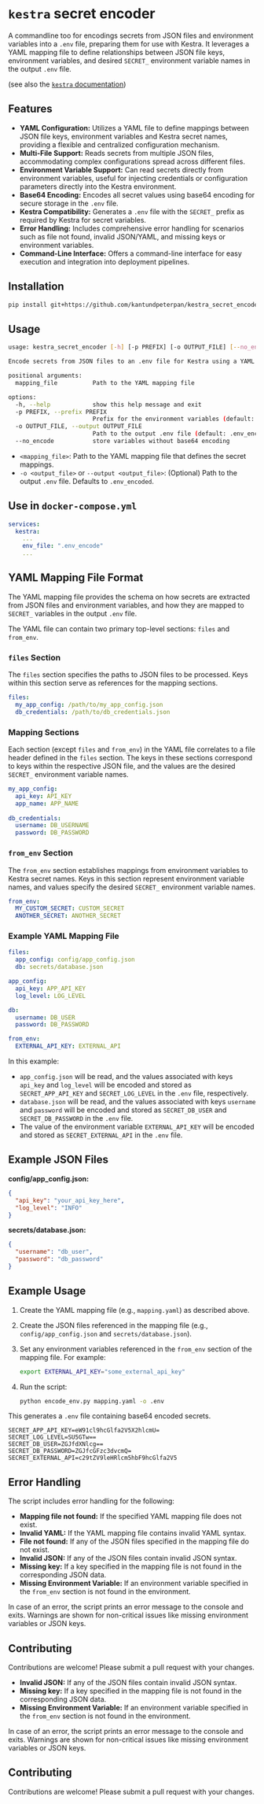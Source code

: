 # `kestra` secret encoder

A commandline too for encodings secrets from JSON files and environment variables into a `.env` file, preparing them for use with Kestra. 
It leverages a YAML mapping file to define relationships between JSON file keys, environment variables, and desired `SECRET_` environment variable names in the output `.env` file. 

(see also the [`kestra` documentation](https://kestra.io/docs/how-to-guides/secrets))

## Features

*   **YAML Configuration:** Utilizes a YAML file to define mappings between JSON file keys, environment variables and Kestra secret names, providing a flexible and centralized configuration mechanism.
*   **Multi-File Support:** Reads secrets from multiple JSON files, accommodating complex configurations spread across different files.
*   **Environment Variable Support:** Can read secrets directly from environment variables, useful for injecting credentials or configuration parameters directly into the Kestra environment.
*   **Base64 Encoding:** Encodes all secret values using base64 encoding for secure storage in the `.env` file.
*   **Kestra Compatibility:** Generates a `.env` file with the `SECRET_` prefix as required by Kestra for secret variables.
*   **Error Handling:** Includes comprehensive error handling for scenarios such as file not found, invalid JSON/YAML, and missing keys or environment variables.
*   **Command-Line Interface:** Offers a command-line interface for easy execution and integration into deployment pipelines.

## Installation

```bash
pip install git+https://github.com/kantundpeterpan/kestra_secret_encoder
```

## Usage

```bash
usage: kestra_secret_encoder [-h] [-p PREFIX] [-o OUTPUT_FILE] [--no_encode] mapping_file

Encode secrets from JSON files to an .env file for Kestra using a YAML mapping.

positional arguments:
  mapping_file          Path to the YAML mapping file

options:
  -h, --help            show this help message and exit
  -p PREFIX, --prefix PREFIX
                        Prefix for the environment variables (default: SECRET_)
  -o OUTPUT_FILE, --output OUTPUT_FILE
                        Path to the output .env file (default: .env_encoded)
  --no_encode           store variables without base64 encoding
```

*   `<mapping_file>`: Path to the YAML mapping file that defines the secret mappings.
*   `-o <output_file>` or `--output <output_file>`: (Optional) Path to the output `.env` file. Defaults to `.env_encoded`.

## Use in `docker-compose.yml`

```yaml
services:
  kestra:
    ...
    env_file: ".env_encode"
    ...
```

## YAML Mapping File Format

The YAML mapping file provides the schema on how secrets are extracted from JSON files and environment variables, and how they are mapped to `SECRET_` variables in the output `.env` file.

The YAML file can contain two primary top-level sections: `files` and `from_env`.

### `files` Section

The `files` section specifies the paths to JSON files to be processed. Keys within this section serve as references for the mapping sections.

```yaml
files:
  my_app_config: /path/to/my_app_config.json
  db_credentials: /path/to/db_credentials.json
```

### Mapping Sections

Each section (except `files` and `from_env`) in the YAML file correlates to a file header defined in the `files` section. The keys in these sections correspond to keys within the respective JSON file, and the values are the desired `SECRET_` environment variable names.

```yaml
my_app_config:
  api_key: API_KEY
  app_name: APP_NAME
  
db_credentials:
  username: DB_USERNAME
  password: DB_PASSWORD
```

### `from_env` Section

The `from_env` section establishes mappings from environment variables to Kestra secret names. Keys in this section represent environment variable names, and values specify the desired `SECRET_` environment variable names.

```yaml
from_env:
  MY_CUSTOM_SECRET: CUSTOM_SECRET
  ANOTHER_SECRET: ANOTHER_SECRET
```

### Example YAML Mapping File

```yaml
files:
  app_config: config/app_config.json
  db: secrets/database.json

app_config:
  api_key: APP_API_KEY
  log_level: LOG_LEVEL

db:
  username: DB_USER
  password: DB_PASSWORD

from_env:
  EXTERNAL_API_KEY: EXTERNAL_API
```

In this example:

*   `app_config.json` will be read, and the values associated with keys `api_key` and `log_level` will be encoded and stored as `SECRET_APP_API_KEY` and `SECRET_LOG_LEVEL` in the `.env` file, respectively.
*   `database.json` will be read, and the values associated with keys `username` and `password` will be encoded and stored as `SECRET_DB_USER` and `SECRET_DB_PASSWORD` in the `.env` file.
*   The value of the environment variable `EXTERNAL_API_KEY` will be encoded and stored as `SECRET_EXTERNAL_API` in the `.env` file.

## Example JSON Files

**config/app_config.json:**

```json
{
  "api_key": "your_api_key_here",
  "log_level": "INFO"
}
```

**secrets/database.json:**

```json
{
  "username": "db_user",
  "password": "db_password"
}
```

## Example Usage

1.  Create the YAML mapping file (e.g., `mapping.yaml`) as described above.
2.  Create the JSON files referenced in the mapping file (e.g., `config/app_config.json` and `secrets/database.json`).
3.  Set any environment variables referenced in the `from_env` section of the mapping file.  For example:

    ```bash
    export EXTERNAL_API_KEY="some_external_api_key"
    ```

4.  Run the script:

    ```bash
    python encode_env.py mapping.yaml -o .env
    ```

This generates a `.env` file containing base64 encoded secrets.

```
SECRET_APP_API_KEY=eW91cl9hcGlfa2V5X2hlcmU=
SECRET_LOG_LEVEL=SU5GTw==
SECRET_DB_USER=ZGJfdXNlcg==
SECRET_DB_PASSWORD=ZGJfcGFzc3dvcmQ=
SECRET_EXTERNAL_API=c29tZV9leHRlcm5hbF9hcGlfa2V5
```

## Error Handling

The script includes error handling for the following:

*   **Mapping file not found:**  If the specified YAML mapping file does not exist.
*   **Invalid YAML:** If the YAML mapping file contains invalid YAML syntax.
*   **File not found:** If any of the JSON files specified in the mapping file do not exist.
*   **Invalid JSON:** If any of the JSON files contain invalid JSON syntax.
*   **Missing key:** If a key specified in the mapping file is not found in the corresponding JSON data.
*   **Missing Environment Variable:** If an environment variable specified in the `from_env` section is not found in the environment.

In case of an error, the script prints an error message to the console and exits. Warnings are shown for non-critical issues like missing environment variables or JSON keys.

## Contributing

Contributions are welcome! Please submit a pull request with your changes.
*   **Invalid JSON:** If any of the JSON files contain invalid JSON syntax.
*   **Missing key:** If a key specified in the mapping file is not found in the corresponding JSON data.
*   **Missing Environment Variable:** If an environment variable specified in the `from_env` section is not found in the environment.

In case of an error, the script prints an error message to the console and exits. Warnings are shown for non-critical issues like missing environment variables or JSON keys.

## Contributing

Contributions are welcome! Please submit a pull request with your changes.
